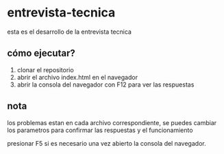 # entrevista-tecnica

esta es el desarrollo de la entrevista tecnica

## cómo ejecutar?
1. clonar el repositorio
2. abrir el archivo index.html en el navegador
3. abrir la consola del navegador con F12 para ver las respuestas

## nota
los problemas estan en cada archivo correspondiente, se puedes cambiar los parametros para confirmar las respuestas y el funcionamiento

presionar F5 si es necesario una vez abierto la consola del navegador.